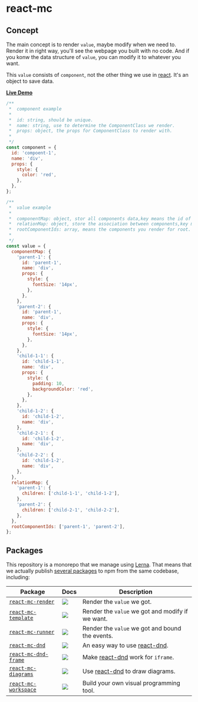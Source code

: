 # react-mc

## Concept

The main concept is to render ```value```, maybe modify when we need to. Render it in right way, you'll see the webpage you built with no code. And if you konw the data structure of ```value```, you can modify it to whatever you want.

This ```value``` consists of ```component```, not the other thing we use in [react](https://github.com/facebook/react). It's an object to save data.

[**Live Demo**](https://codesandbox.io/s/react-mc-mf1is)

```js
/**
 *  component example
 *  
 *  id: string, should be unique.
 *  name: string, use to determine the ComponentClass we render.
 *  props: object, the props for ComponentClass to render with.
 *
 */
const component = {
  id: 'compoent-1',
  name: 'div',
  props: {
    style: {
      color: 'red',
    },
  },
};
```

```js
/**
 *  value example
 *  
 *  componentMap: object, stor all components data,key means the id of component,value means the data of component.
 *  relationMap: object, store the association between components,key means the id of component.
 *  rootComponentIds: array, means the components you render for root.
 *
 */
const value = {
  componentMap: {
    'parent-1': {
      id: 'parent-1',
      name: 'div',
      props: {
        style: {
          fontSize: '14px',
        },
      },
    },
    'parent-2': {
      id: 'parent-1',
      name: 'div',
      props: {
        style: {
          fontSize: '14px',
        },
      },
    },
    'child-1-1': {
      id: 'child-1-1',
      name: 'div',
      props: {
        style: {
          padding: 10,
          backgroundColor: 'red',
        },
      },
    },
    'child-1-2': {
      id: 'child-1-2',
      name: 'div',
    },
    'child-2-1': {
      id: 'child-1-2',
      name: 'div',
    },
    'child-2-2': {
      id: 'child-1-2',
      name: 'div',
    },
  },
  relationMap: {
    'parent-1': {
      children: ['child-1-1', 'child-1-2'],
    },
    'parent-2': {
      children: ['child-2-1', 'child-2-2'],
    },
  },
  rootComponentIds: ['parent-1', 'parent-2'],
};
```

## Packages

This repository is a monorepo that we manage using [Lerna](https://github.com/lerna/lerna). That means that we actually publish [several packages](/packages) to npm from the same codebase, including:

| Package                                                | Docs                                                                                                                                                                                                                                                                          | Description                                                                        |
| ------------------------------------------------------ | ----------------------------------------------------------------------------------------------------------------------------------------------------------------------------------------------------------------------------------------------------------------------------- | ---------------------------------------------------------------------------------- |
| [`react-mc-render`](/packages/react-mc-render)               | [![](https://img.shields.io/badge/API%20Docs-markdown-lightgrey.svg?style=flat-square)](/packages/react-mc-render)          | Render the ```value``` we got. |
| [`react-mc-template`](/packages/react-mc-template)               | [![](https://img.shields.io/badge/API%20Docs-markdown-lightgrey.svg?style=flat-square)](/packages/react-mc-template)          | Render the ```value``` we got and modify if we want. |
| [`react-mc-runner`](/packages/react-mc-runner)               | [![](https://img.shields.io/badge/API%20Docs-markdown-lightgrey.svg?style=flat-square)](/packages/react-mc-runner)          | Render the ```value``` we got and bound the events. |
| [`react-mc-dnd`](/packages/react-mc-dnd)               | [![](https://img.shields.io/badge/API%20Docs-markdown-lightgrey.svg?style=flat-square)](/packages/react-mc-dnd)          | An easy way to use [react-dnd](https://github.com/react-dnd/react-dnd). |
| [`react-mc-dnd-frame`](/packages/react-mc-dnd-frame)               | [![](https://img.shields.io/badge/API%20Docs-markdown-lightgrey.svg?style=flat-square)](/packages/react-mc-dnd-frame)          | Make [react-dnd](https://github.com/react-dnd/react-dnd) work for ```iframe```. |
| [`react-mc-diagrams`](/packages/react-mc-diagrams)               | [![](https://img.shields.io/badge/API%20Docs-markdown-lightgrey.svg?style=flat-square)](/packages/react-mc-diagrams)          | Use [react-dnd](https://github.com/react-dnd/react-dnd) to draw diagrams. |
| [`react-mc-workspace`](/packages/react-mc-workspace)               | [![](https://img.shields.io/badge/API%20Docs-markdown-lightgrey.svg?style=flat-square)](/packages/react-mc-workspace)          | Build your own visual programming tool. |

